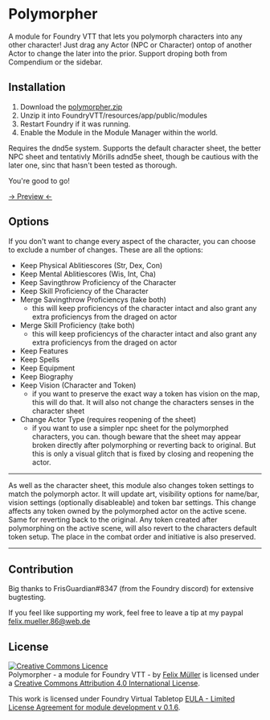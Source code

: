 # Polymorpher
A module for Foundry VTT that lets you polymorph characters into any other character!
Just drag any Actor (NPC or Character) ontop of another Actor to change the later into the prior. Support droping both from Compendium or the sidebar.

## Installation
1. Download the [polymorpher.zip](https://github.com/syl3r86/polymorpher/raw/master/polymorpher.zip)
2. Unzip it into FoundryVTT/resources/app/public/modules
3. Restart Foundry if it was running.
4. Enable the Module in the Module Manager within the world.

Requires the dnd5e system. Supports the default character sheet, the better NPC sheet and tentativly Mörills adnd5e sheet, though be cautious with the later one, sinc that hasn't been tested as thorough.

You're good to go!

[-> Preview <-](https://streamable.com/msm48)

## Options
If you don't want to change every aspect of the character, you can choose to exclude a number of changes. These are all the options:


- Keep Physical Ablitiescores (Str, Dex, Con)
- Keep Mental Ablitiescores (Wis, Int, Cha)
- Keep Savingthrow Proficiency of the Character
- Keep Skill Proficiency of the Character
- Merge Savingthrow Proficiencys (take both)
  - this will keep proficiencys of the character intact and also grant any extra proficiencys from the draged on actor
- Merge Skill Proficiency (take both)
  - this will keep proficiencys of the character intact and also grant any extra proficiencys from the draged on actor
- Keep Features
- Keep Spells
- Keep Equipment
- Keep Biography
- Keep Vision (Character and Token)
  - if you want to preserve the exact way a token has vision on the map, this will do that. It will also not change the characters senses in the character sheet
- Change Actor Type (requires reopening of the sheet)
  - if you want to use a simpler npc sheet for the polymorphed characters, you can. though beware that the sheet may appear broken directly after polymorphing or reverting back to original. But this is only a visual glitch that is fixed by closing and reopening the actor.

---

As well as the character sheet, this module also changes token settings to match the polymorph actor. It will update art, visibility options for name/bar, vision settings (optionally disableable) and token bar settings. This change affects any token owned by the polymorphed actor on the active scene. Same for reverting back to the original. Any token created after polymorphing on the active scene, will also revert to the characters default token setup. The place in the combat order and initiative is also preserved.

---

## Contribution
Big thanks to FrisGuardian#8347 (from the Foundry discord) for extensive bugtesting.

If you feel like supporting my work, feel free to leave a tip at my paypal felix.mueller.86@web.de

## License
<a rel="license" href="http://creativecommons.org/licenses/by/4.0/"><img alt="Creative Commons Licence" style="border-width:0" src="https://i.creativecommons.org/l/by/4.0/88x31.png" /></a><br /><span xmlns:dct="http://purl.org/dc/terms/" property="dct:title">Polymorpher - a module for Foundry VTT -</span> by <a xmlns:cc="http://creativecommons.org/ns#" href="https://github.com/syl3r86?tab=repositories" property="cc:attributionName" rel="cc:attributionURL">Felix Müller</a> is licensed under a <a rel="license" href="http://creativecommons.org/licenses/by/4.0/">Creative Commons Attribution 4.0 International License</a>.

This work is licensed under Foundry Virtual Tabletop [EULA - Limited License Agreement for module development v 0.1.6](http://foundryvtt.com/pages/license.html).
